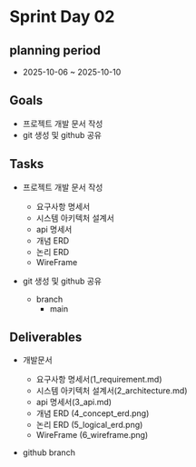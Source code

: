 # Sprint Day 02

## planning period
- 2025-10-06 ~ 2025-10-10

## Goals
- 프로젝트 개발 문서 작성
- git 생성 및 github 공유

## Tasks
- 프로젝트 개발 문서 작성
    - 요구사항 명세서
    - 시스템 아키텍처 설계서
    - api 명세서
    - 개념 ERD
    - 논리 ERD
    - WireFrame

- git 생성 및 github 공유
  - branch
    - main

## Deliverables
- 개발문서
    - 요구사항 명세서(1_requirement.md)
    - 시스템 아키텍처 설계서(2_architecture.md)
    - api 명세서(3_api.md)
    - 개념 ERD (4_concept_erd.png)
    - 논리 ERD (5_logical_erd.png)
    - WireFrame (6_wireframe.png)

- github branch